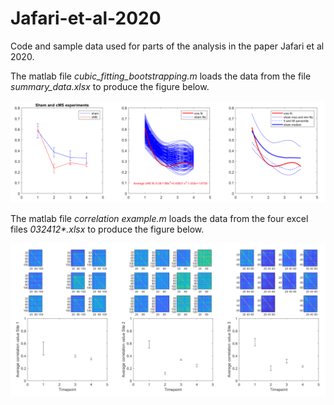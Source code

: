 # Jafari-et-al-2020
Code and sample data used for parts of the analysis in the paper Jafari et al 2020.

The matlab file *cubic_fitting_bootstrapping.m* loads the data from the file *summary_data.xlsx* to produce the figure below.

![](figureA.png)

The matlab file *correlation example.m* loads the data from the four excel files *032412\*.xlsx* to produce the figure below.

![](032412cMS.png)
